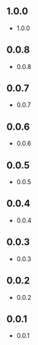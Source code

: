 ## 1.0.0

* 1.0.0

## 0.0.8

* 0.0.8

## 0.0.7

* 0.0.7

## 0.0.6

* 0.0.6

## 0.0.5

* 0.0.5

## 0.0.4

* 0.0.4

## 0.0.3

* 0.0.3

## 0.0.2

* 0.0.2

## 0.0.1

* 0.0.1
